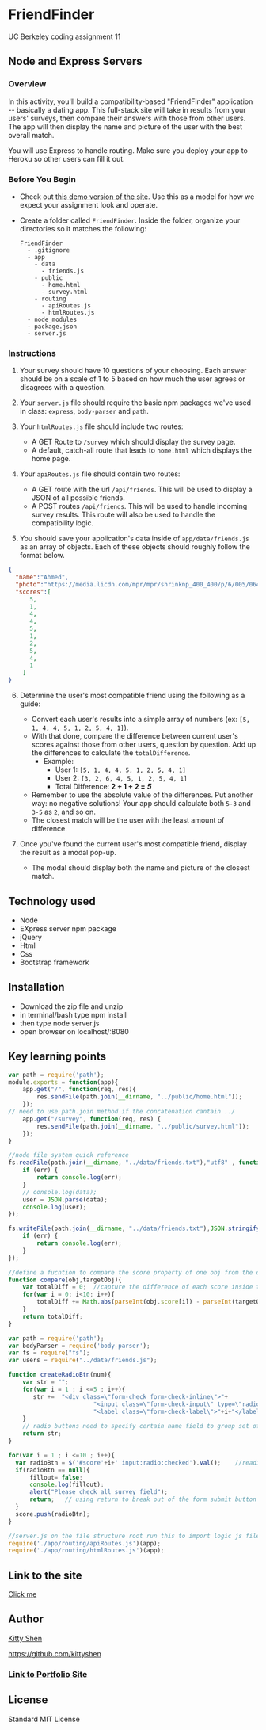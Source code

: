 # FriendFinder
UC Berkeley coding assignment 11

## Node and Express Servers

### Overview

In this activity, you'll build a compatibility-based "FriendFinder" application -- basically a dating app. This full-stack site will take in results from your users' surveys, then compare their answers with those from other users. The app will then display the name and picture of the user with the best overall match. 

You will use Express to handle routing. Make sure you deploy your app to Heroku so other users can fill it out.


### Before You Begin

* Check out [this demo version of the site](https://friend-finder-fsf.herokuapp.com/). Use this as a model for how we expect your assignment look and operate.

* Create a folder called `FriendFinder`. Inside the folder, organize your directories so it matches the following:

  ```
  FriendFinder
    - .gitignore
    - app
      - data
        - friends.js
      - public
        - home.html
        - survey.html
      - routing
        - apiRoutes.js
        - htmlRoutes.js
    - node_modules
    - package.json
    - server.js
  ```

### Instructions

1. Your survey should have 10 questions of your choosing. Each answer should be on a scale of 1 to 5 based on how much the user agrees or disagrees with a question.

2. Your `server.js` file should require the basic npm packages we've used in class: `express`, `body-parser` and `path`.

3. Your `htmlRoutes.js` file should include two routes:

   * A GET Route to `/survey` which should display the survey page.
   * A default, catch-all route that leads to `home.html` which displays the home page. 

4. Your `apiRoutes.js` file should contain two routes:

   * A GET route with the url `/api/friends`. This will be used to display a JSON of all possible friends.
   * A POST routes `/api/friends`. This will be used to handle incoming survey results. This route will also be used to handle the compatibility logic. 

5. You should save your application's data inside of `app/data/friends.js` as an array of objects. Each of these objects should roughly follow the format below.

```json
{
  "name":"Ahmed",
  "photo":"https://media.licdn.com/mpr/mpr/shrinknp_400_400/p/6/005/064/1bd/3435aa3.jpg",
  "scores":[
      5,
      1,
      4,
      4,
      5,
      1,
      2,
      5,
      4,
      1
    ]
}
```

6. Determine the user's most compatible friend using the following as a guide:

   * Convert each user's results into a simple array of numbers (ex: `[5, 1, 4, 4, 5, 1, 2, 5, 4, 1]`).
   * With that done, compare the difference between current user's scores against those from other users, question by question. Add up the differences to calculate the `totalDifference`.
     * Example: 
       * User 1: `[5, 1, 4, 4, 5, 1, 2, 5, 4, 1]`
       * User 2: `[3, 2, 6, 4, 5, 1, 2, 5, 4, 1]`
       * Total Difference: **2 + 1 + 2 =** **_5_**
   * Remember to use the absolute value of the differences. Put another way: no negative solutions! Your app should calculate both `5-3` and `3-5` as `2`, and so on. 
   * The closest match will be the user with the least amount of difference.

7. Once you've found the current user's most compatible friend, display the result as a modal pop-up.
   * The modal should display both the name and picture of the closest match.


## Technology used
* Node
* EXpress server npm package
* jQuery
* Html
* Css
* Bootstrap framework

## Installation
* Download the zip file and unzip
* in terminal/bash type npm install
* then type node server.js
* open browser on localhost/:8080


## Key learning points
```javascript
var path = require('path');
module.exports = function(app){
    app.get("/", function(req, res){
        res.sendFile(path.join(__dirname, "../public/home.html"));
    });
// need to use path.join method if the concatenation cantain ../ 
    app.get("/survey", function(req, res) {
        res.sendFile(path.join(__dirname, "../public/survey.html"));
    });
}
```  
```javascript
//node file system quick reference
fs.readFile(path.join(__dirname, "../data/friends.txt"),"utf8" , function(err,data){
    if (err) {
        return console.log(err);
    }
    // console.log(data);
    user = JSON.parse(data);
    console.log(user);
});

fs.writeFile(path.join(__dirname, "../data/friends.txt"),JSON.stringify(user) , function(err){
    if (err) {
        return console.log(err);
    }
});

```  
```javascript
//define a fucntion to compare the score property of one obj from the obj array to target obj
function compare(obj,targetObj){
    var totalDiff = 0;  //capture the difference of each score inside the score array
    for(var i = 0; i<10; i++){
        totalDiff += Math.abs(parseInt(obj.score[i]) - parseInt(targetObj.score[i]));
    }
    return totalDiff;
}
```  
```javascript
var path = require('path');
var bodyParser = require('body-parser');
var fs = require("fs");
var users = require("../data/friends.js");
```  
```javascript
function createRadioBtn(num){
    var str = "";
    for(var i = 1 ; i <=5 ; i++){
       str +=  "<div class=\"form-check form-check-inline\">"+
                        "<input class=\"form-check-input\" type=\"radio\" name=\"inlineRadioOptions"+num+" id=\"inlineRadio"+num+"-"+i+"\" value=\""+i+"\">"+
                        "<label class=\"form-check-label\">"+i+"</label>  </div>"
    }
    // radio buttons need to specify certain name field to group set of radio buttons only set one value;
    return str;
}
```  
```javascript
for(var i = 1 ; i <=10 ; i++){
  var radioBtn = $('#score'+i+' input:radio:checked').val();    //readio button value capture quick reference
  if(radioBtn == null){ 
      fillout= false; 
      console.log(fillout); 
      alert("Please check all survey field");
      return;   // using return to break out of the form submit button click listener
  }
  score.push(radioBtn);
}
```  
```javascript
//server.js on the file structure root run this to import logic js files
require('./app/routing/apiRoutes.js')(app); 
require('./app/routing/htmlRoutes.js')(app);
```  

## Link to the site
[Click me](https://polar-thicket-16501.herokuapp.com )

## Author 
[Kitty Shen ](https://github.com/kittyshen)

https://github.com/kittyshen

### [Link to Portfolio Site](https://kittyshen.github.io/Portfolio/)

## License
Standard MIT License